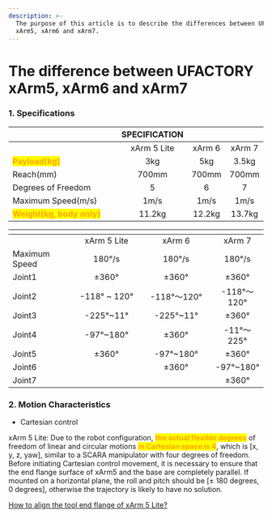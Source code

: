 ```yaml
---
description: >-
  The purpose of this article is to describe the differences between UFACTORY
  xArm5, xArm6 and xArm7.
---
```


# The difference between UFACTORY xArm5, xArm6 and xArm7

### 1. Specifications

<table data-header-hidden data-full-width="true"><thead><tr><th width="237"></th><th align="center">SPECIFICATION</th><th align="center"></th><th align="center"></th></tr></thead><tbody><tr><td></td><td align="center">xArm 5 Lite</td><td align="center">xArm 6</td><td align="center">xArm 7</td></tr><tr><td><mark style="color:orange;"><strong>Payload(kg)</strong></mark></td><td align="center">3kg</td><td align="center">5kg</td><td align="center">3.5kg</td></tr><tr><td>Reach(mm)</td><td align="center">700mm</td><td align="center">700mm</td><td align="center">700mm</td></tr><tr><td>Degrees of Freedom</td><td align="center">5</td><td align="center">6</td><td align="center">7</td></tr><tr><td>Maximum Speed(m/s)</td><td align="center">1m/s</td><td align="center">1m/s</td><td align="center">1m/s</td></tr><tr><td><mark style="color:orange;"><strong>Weight(kg, body only)</strong></mark></td><td align="center">11.2kg</td><td align="center">12.2kg</td><td align="center">13.7kg</td></tr></tbody></table>

<table data-header-hidden data-full-width="true"><thead><tr><th width="181"></th><th width="185" align="center"></th><th width="194" align="center"></th><th align="center"></th></tr></thead><tbody><tr><td></td><td align="center">xArm 5 Lite</td><td align="center">xArm 6</td><td align="center">xArm 7</td></tr><tr><td>Maximum Speed</td><td align="center">180°/s</td><td align="center">180°/s</td><td align="center">180°/s</td></tr><tr><td>Joint1</td><td align="center">±360°</td><td align="center">±360°</td><td align="center">±360°</td></tr><tr><td>Joint2</td><td align="center">-118° ~ 120°</td><td align="center">-118°～120°</td><td align="center">-118°～120°</td></tr><tr><td>Joint3</td><td align="center">-225°~11°</td><td align="center">-225°~11°</td><td align="center">±360°</td></tr><tr><td>Joint4</td><td align="center">-97°~180°</td><td align="center">±360°</td><td align="center">-11°～225°</td></tr><tr><td>Joint5</td><td align="center">±360°</td><td align="center">-97°~180°</td><td align="center">±360°</td></tr><tr><td>Joint6</td><td align="center"></td><td align="center">±360°</td><td align="center">-97°~180°</td></tr><tr><td>Joint7</td><td align="center"></td><td align="center"></td><td align="center">±360°</td></tr></tbody></table>

### 2. Motion Characteristics

* Cartesian control

xArm 5 Lite: Due to the robot configuration, <mark style="color:orange;">**the actual flexible degrees**</mark> of freedom of linear and circular motions <mark style="color:orange;">**in Cartesian space is 4**</mark>, which is \[x, y, z, yaw], similar to a SCARA manipulator with four degrees of freedom. Before initiating Cartesian control movement, it is necessary to ensure that the end flange surface of xArm5 and the base are completely parallel. If mounted on a horizontal plane, the roll and pitch should be \[± 180 degrees, 0 degrees], otherwise the trajectory is likely to have no solution.

[How to align the tool end flange of xArm 5 Lite?](../faq/page.md)
